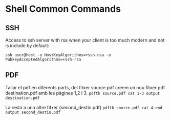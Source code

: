 # Shell Common Commands

## SSH

Access to ssh server with rsa when your client is too much modern and not is include by default:

``` ssh user@host -o HostKeyAlgorithms=+ssh-rsa -o PubkeyAcceptedAlgorithms=+ssh-rsa ```

## PDF

Tallar el pdf en diferents parts, del fitxer source.pdf creem un nou fitxer pdf destination.pdf amb les pàgines 1,2 i 3.
```pdftk source.pdf cat 1-3 output destination.pdf```

La resta a una altre fitxer (second_destin.pdf)
```pdftk source.pdf cat 4-end output second_destin.pdf```


